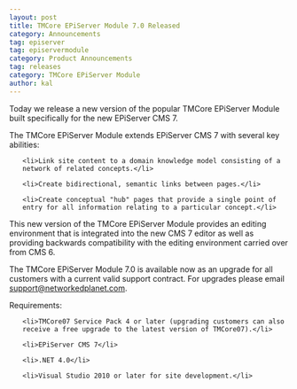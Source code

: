 ```yaml
---
layout: post
title: TMCore EPiServer Module 7.0 Released
category: Announcements
tag: episerver
tag: episervermodule
category: Product Announcements
tag: releases
category: TMCore EPiServer Module
author: kal
---
```

Today we release a new version of the popular TMCore EPiServer Module built specifically for the new EPiServer CMS 7.



The TMCore EPiServer Module extends EPiServer CMS 7 with several key abilities:

<ul>

	<li>Link site content to a domain knowledge model consisting of a network of related concepts.</li>

	<li>Create bidirectional, semantic links between pages.</li>

	<li>Create conceptual "hub" pages that provide a single point of entry for all information relating to a particular concept.</li>

</ul>



This new version of the TMCore EPiServer Module provides an editing environment that is integrated into the new CMS 7 editor as well as providing backwards compatibility with the editing environment carried over from CMS 6.



The TMCore EPiServer Module 7.0 is available now as an upgrade for all customers with a current valid support contract. For upgrades please email support@networkedplanet.com.



Requirements:

<ul>

	<li>TMCore07 Service Pack 4 or later (upgrading customers can also receive a free upgrade to the latest version of TMCore07).</li>

	<li>EPiServer CMS 7</li>

	<li>.NET 4.0</li>

	<li>Visual Studio 2010 or later for site development.</li>

</ul>